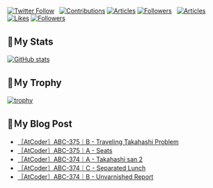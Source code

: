 [![Twitter Follow](https://img.shields.io/twitter/follow/hyperdb?label=twitter&logo=twitter&style=plastic)](https://twitter.com/hyperdb)
&nbsp;
[![Contributions](https://badgen.org/img/qiita/hyperdb/contributions?style=plastic)](https://qiita.com/hyperdb)
[![Articles](https://badgen.org/img/qiita/hyperdb/articles?style=plastic)](https://qiita.com/hyperdb)
[![Followers](https://badgen.org/img/qiita/hyperdb/followers?style=plastic)](https://qiita.com/hyperdb)
&nbsp;
[![Articles](https://badgen.org/img/zenn/hyperdb/articles)](https://zenn.dev/hyperdb)
[![Likes](https://badgen.org/img/zenn/hyperdb/likes?style=plastic)](https://zenn.dev/hyperdb)
[![Followers](https://badgen.org/img/zenn/hyperdb/followers?style=plastic)](https://zenn.dev/hyperdb)

## 🔖Ｍy Stats

[![GitHub stats](https://github-readme-stats-eight-theta.vercel.app/api?username=hyperdb&theme=radical&count_private=true&show_icons=true)](https://github.com/anuraghazra/github-readme-stats)

## 🔖Ｍy Trophy

[![trophy](https://github-profile-trophy.vercel.app/?username=hyperdb&theme=onedark)](https://github.com/ryo-ma/github-profile-trophy)

## 🔖Ｍy Blog Post

<!-- BLOG-POST-LIST:START -->
- [［AtCoder］ABC-375｜B - Traveling Takahashi Problem](https://zenn.dev/hyperdb/articles/e7e3c305921c15)
- [［AtCoder］ABC-375｜A - Seats](https://zenn.dev/hyperdb/articles/caa7e7ec337f3a)
- [［AtCoder］ABC-374｜A - Takahashi san 2](https://zenn.dev/hyperdb/articles/d211f0bc7f8dc3)
- [［AtCoder］ABC-374｜C - Separated Lunch](https://zenn.dev/hyperdb/articles/cc7ec94dcbaa89)
- [［AtCoder］ABC-374｜B - Unvarnished Report](https://zenn.dev/hyperdb/articles/62343e38ddf64f)
<!-- BLOG-POST-LIST:END -->
